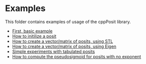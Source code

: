 Examples
================================================================

This folder contains examples of usage of the cppPosit library.

- [First, basic example](01_basic) 
- [How to initilize a posit](02_deepinit) 
- [How to create a vector/matrix of posits, using STL](03_stl) 
- [How to create a vector/matrix of posits, using Eigen](04_eigen) 
- [Simple experiments with tabulated posits](05_tabulatedposits) 
- [How to compute the pseudosigmoid for posits with no exponent](06_pseudosig) 

